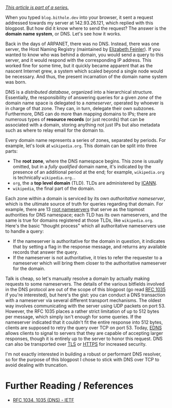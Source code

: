 *[This article is part of a series.](internet-part-2.html)*

When you typed `blog.bithole.dev` into your browser, it sent a request addressed towards my server at 142.93.26.121, which replied with this blogpost. But how did it know where to send the request? The answer is the **domain name system**, or DNS. Let's see how it works.

Back in the days of ARPANET, there was no DNS. Instead, there was one server, the Host Naming Registry (maintained by [Elizabeth Feinler](https://www.internethalloffame.org/inductees/elizabeth-feinler)). If you wanted to know who was behind a domain, you would send a query to this server, and it would respond with the corresponding IP address. This worked fine for some time, but it quickly became apparent that as the nascent Internet grew, a system which scaled beyond a single node would be necessary. And thus, the present incarnation of the domain name system was born.

DNS is a *distributed database*, organized into a hierarchical structure. Essentially, the responsibility of answering queries for a given *zone* of the domain name space is delegated to a *nameserver*, operated by whoever is in charge of that zone. They can, in turn, delegate their own subzones. Furthermore, DNS can do more than mapping domains to IPs; there are numerous types of **resource records** (or just records) that can be associated with a domain, storing anything not just IPs but also metadata such as where to relay email for the domain to.

Every domain name represents a series of zones, separated by periods. For example, let's look at `wikipedia.org`. This domain can be split into three parts:
* The **root zone**, where the DNS namespace begins. This zone is usually omitted, but in a *fully qualified* domain name, it's indicated by the presence of an additional period at the end; for example, `wikipedia.org` is technically `wikipedia.org.`. 
* `org`, the a **top level domain** (TLD). TLDs are administered by [ICANN](https://www.icann.org/).
* `wikipedia`, the final part of the domain.

Each zone within a domain is serviced by its own *authoritative nameserver*, which is the ultimate source of truth for queries regarding that domain. For example, there are 13 [root nameservers](https://en.wikipedia.org/wiki/DNS_root_zone) that serve as the topmost authorities for DNS namespace; each TLD has its own nameservers, and the same is true for domains registered at those TLDs, like `wikipedia.org`. Here's the basic "thought process" which all authoritative nameservers use to handle a query:
* If the nameserver is authoritative for the domain in question, it indicates that by setting a flag in the response message, and returns any available records that answer the query.
* If the nameserver is not authoritative, it tries to refer the requester to a nameserver which will bring them closer to the authoritative nameserver for the domain.

Talk is cheap, so let's manually resolve a domain by actually making requests to some nameservers. The details of the various bitfields involved in the DNS protocol are out of the scope of this blogpost (go read [RFC 1035](https://datatracker.ietf.org/doc/html/rfc1035) if you're interested), but here's the gist: you can conduct a DNS transaction with a nameserver via several different transport mechanisms. The oldest way involves communicating with the server using UDP packets on port 53. However, the RFC 1035 places a rather strict limitation of up to 512 bytes per message, which simply isn't enough for some queries. If the nameserver indicated that it couldn't fit the entire response into 512 bytes, clients are supposed to retry the query over TCP on port 53. Today, [EDNS](https://en.wikipedia.org/wiki/Extension_Mechanisms_for_DNS) allows clients to signal to servers that they are capable of accepting larger responses, though it is entirely up to the server to honor this request. DNS can also be transported over [TLS](https://en.wikipedia.org/wiki/DNS_over_TLS) or [HTTPS](https://en.wikipedia.org/wiki/DNS_over_HTTPS) for increased security.

I'm not exactly interested in building a robust or performant DNS resolver, so for the purpose of this blogpost I chose to stick with DNS over TCP to avoid dealing with truncation.

<div class="info-box">
</div>

# Further Reading / References
* [RFC 1034, 1035 (DNS) - IETF](https://datatracker.ietf.org/doc/html/rfc1034)
